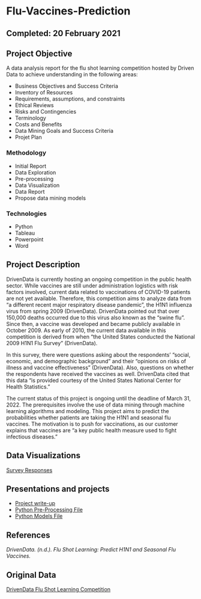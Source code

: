 # Flu-Vaccines-Prediction

## Completed: 20 February 2021 

## Project Objective
A data analysis report for the flu shot learning competition hosted by Driven Data to achieve understanding in the following areas:

- Business Objectives and Success Criteria
- Inventory of Resources
- Requirements, assumptions, and constraints
- Ethical Reviews
- Risks and Contingencies 
- Terminology
- Costs and Benefits
- Data Mining Goals and Success Criteria 
- Projet Plan

### Methodology
- Initial Report
- Data Exploration
- Pre-processing
- Data Visualization
- Data Report
- Propose data mining models

### Technologies
- Python
- Tableau
- Powerpoint
- Word

## Project Description

DrivenData is currently hosting an ongoing competition in the public health sector. While 
vaccines are still under administration logistics with risk factors involved, current data related to 
vaccinations of COVID-19 patients are not yet available. Therefore, this competition aims to 
analyze data from “a different recent major respiratory disease pandemic”, the H1N1 influenza 
virus from spring 2009 (DrivenData). DrivenData pointed out that over 150,000 deaths occurred 
due to this virus also known as the “swine flu”. Since then, a vaccine was developed and became 
publicly available in October 2009. As early of 2010, the current data available in this 
competition is derived from when “the United States conducted the National 2009 H1N1 Flu 
Survey” (DrivenData). 

In this survey, there were questions asking about the respondents’ “social, economic, and 
demographic background” and their “opinions on risks of illness and vaccine effectiveness” 
(DrivenData). Also, questions on whether the respondents have received the vaccines as well. 
DrivenData cited that this data “is provided courtesy of the United States National Center for 
Health Statistics.” 

The current status of this project is ongoing until the deadline of March 31, 2022. The 
prerequisites involve the use of data mining through machine learning algorithms and modeling. 
This project aims to predict the probabilities whether patients are taking the H1N1 and seasonal 
flu vaccines. The motivation is to push for vaccinations, as our customer explains that vaccines 
are “a key public health measure used to fight infectious diseases.”

## Data Visualizations
[Survey Responses](https://github.com/Jimmy-Nguyen-Data-Science-Portfolio/Flu-Vaccines-Prediction/blob/main/Data%20Visuals/Beh.%20Questions.png)

## Presentations and projects
* [Project write-up](https://github.com/isabellaoakes/In-Vehicle-Marketing-Engagement-Optimization/blob/main/InVehicleCouponOptimization.pdf)
* [Python Pre-Processing File](https://github.com/isabellaoakes/In-Vehicle-Marketing-Engagement-Optimization/blob/main/InVehicleCouponOptimization.pdf)
* [Python Models File](https://github.com/isabellaoakes/In-Vehicle-Marketing-Engagement-Optimization/blob/main/InVehicleCouponModels.ipynb)

## References
_DrivenData. (n.d.). Flu Shot Learning: Predict H1N1 and Seasonal Flu Vaccines._

## Original Data 
[DrivenData Flu Shot Learning Competition](https://www.drivendata.org/competitions/66/flu-shot-learning/page/210/)
